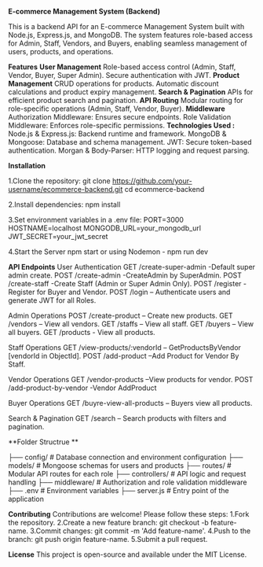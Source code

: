 **E-commerce Management System (Backend)**

This is a backend API for an E-commerce Management System built with Node.js, Express.js, and MongoDB.
The system features role-based access for Admin, Staff, Vendors, and Buyers, enabling seamless management of users, products, and operations.

**Features**
**User Management**
Role-based access control (Admin, Staff, Vendor, Buyer, Super Admin).
Secure authentication with JWT.
**Product Management**
CRUD operations for products.
Automatic discount calculations and product expiry management.
**Search & Pagination**
APIs for efficient product search and pagination.
**API Routing**
Modular routing for role-specific operations (Admin, Staff, Vendor, Buyer).
**Middleware**
Authorization Middleware: Ensures secure endpoints.
Role Validation Middleware: Enforces role-specific permissions.
**Technologies Used :**
Node.js & Express.js: Backend runtime and framework.
MongoDB & Mongoose: Database and schema management.
JWT: Secure token-based authentication.
Morgan & Body-Parser: HTTP logging and request parsing.

**Installation**

1.Clone the repository:
git clone https://github.com/your-username/ecommerce-backend.git
cd ecommerce-backend

2.Install dependencies:
npm install

3.Set environment variables in a .env file:
PORT=3000
HOSTNAME=localhost
MONGODB_URL=your_mongodb_url
JWT_SECRET=your_jwt_secret

4.Start the Server
npm start or using Nodemon - npm run dev

**API Endpoints**
User Authentication
GET /create-super-admin -Default super admin create.
POST /create-admin  -CreateAdmin by SuperAdmin.
POST /create-staff  -Create Staff (Admin or Super Admin Only).
POST /register  -Register for Buyer and Vendor.
POST /login – Authenticate users and generate JWT for all Roles.


Admin Operations
POST /create-product – Create new products.
GET /vendors – View all vendors.
GET /staffs – View all staff.
GET /buyers – View all buyers.
GET /products - View all products.

Staff Operations
GET /view-products/:vendorId – GetProductsByVendor [vendorId in ObjectId].
POST /add-product –Add Product for Vendor By Staff.

Vendor Operations
GET /vendor-products –View products for vendor.
POST /add-product-by-vendor  -Vendor AddProduct

Buyer Operations
GET /buyre-view-all-products – Buyers view all products.

Search & Pagination
GET /search – Search products with filters and pagination.

**Folder Structrue **

├── config/         # Database connection and environment configuration
├── models/         # Mongoose schemas for users and products
├── routes/         # Modular API routes for each role
├── controllers/    # API logic and request handling
├── middleware/     # Authorization and role validation middleware
├── .env            # Environment variables
├── server.js       # Entry point of the application


**Contributing**
Contributions are welcome! Please follow these steps:
1.Fork the repository.
2.Create a new feature branch: git checkout -b feature-name.
3.Commit changes: git commit -m 'Add feature-name'.
4.Push to the branch: git push origin feature-name.
5.Submit a pull request.

**License**
This project is open-source and available under the MIT License.
